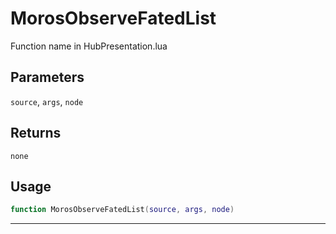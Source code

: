 # MorosObserveFatedList
Function name in HubPresentation.lua
## Parameters
`source`, `args`, `node`
## Returns
`none`
## Usage
```lua
function MorosObserveFatedList(source, args, node)
```
---
